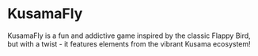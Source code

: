 # KusamaFly

KusamaFly is a fun and addictive game inspired by the classic Flappy Bird, but with a twist - it features elements from the vibrant Kusama ecosystem!
